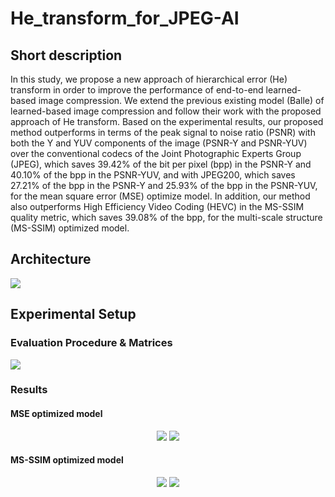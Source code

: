 # He_transform_for_JPEG-AI
## Short description
In this study, we propose a new approach of hierarchical error (He) transform in order to improve the performance of end-to-end learned-based image compression. We extend the previous existing model (Balle) of learned-based image compression and follow their work with the proposed approach of He transform. Based on the experimental results, our proposed method outperforms in terms of the peak signal to noise ratio (PSNR) with both the Y and YUV components of the image (PSNR-Y and PSNR-YUV) over the conventional codecs of the Joint Photographic Experts Group (JPEG), which saves 39.42% of the bit per pixel (bpp) in the PSNR-Y and 40.10% of the bpp in the PSNR-YUV, and with JPEG200, which saves 27.21% of the bpp in the PSNR-Y and 25.93% of the bpp in the PSNR-YUV, for the mean square error (MSE) optimize model. In addition, our method also outperforms High Efficiency Video Coding (HEVC) in the MS-SSIM quality metric, which saves 39.08% of the bpp, for the multi-scale structure (MS-SSIM) optimized model.
## Architecture
![](https://github.com/abbassi007/He_transform_for_JPEG-AI/blob/master/Framework.png)
## Experimental Setup
### Evaluation Procedure & Matrices
<img src = "https://github.com/abbassi007/He_transform_for_JPEG-AI/blob/master/Evaluation%20procedure.jpg">

### Results
#### MSE optimized model

<p align = "center">
<img src = "https://github.com/abbassi007/He_transform_for_JPEG-AI/blob/master/Results/MSE%20optimized%20model%20results_.png">
<img src = "https://github.com/abbassi007/He_transform_for_JPEG-AI/blob/master/Results/MSE%20optimized%20model%20results.png">
</p>

#### MS-SSIM optimized model

<p align ="center">
<img src = "https://github.com/abbassi007/He_transform_for_JPEG-AI/blob/master/Results/MS-SSIM%20optimized%20model%20results.png">
<img src = "https://github.com/abbassi007/He_transform_for_JPEG-AI/blob/master/Results/Visualization.png">
</p>
